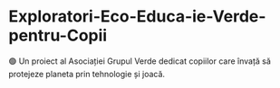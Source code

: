 # Exploratori-Eco-Educa-ie-Verde-pentru-Copii
🟢 Un proiect al Asociației Grupul Verde dedicat copiilor care învață să protejeze planeta prin tehnologie și joacă.
